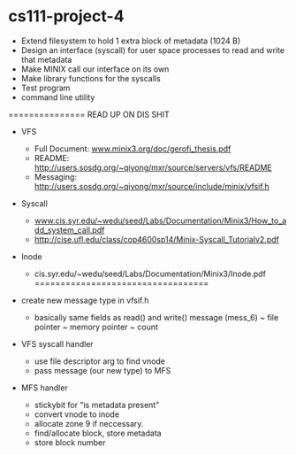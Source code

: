 cs111-project-4
===============
+ Extend filesystem to hold 1 extra block of metadata (1024 B)
+ Design an interface (syscall) for user space processes to read and write that metadata
+ Make MINIX call our interface on its own
+ Make library functions for the syscalls
+ Test program
+ command line utility

===============
READ UP ON DIS SHIT
+ VFS
    + Full Document: www.minix3.org/doc/gerofi_thesis.pdf
    + README: http://users.sosdg.org/~qiyong/mxr/source/servers/vfs/README
    + Messaging: http://users.sosdg.org/~qiyong/mxr/source/include/minix/vfsif.h
+ Syscall
	+ www.cis.syr.edu/~wedu/seed/Labs/Documentation/Minix3/How_to_add_system_call.pdf
	+ http://cise.ufl.edu/class/cop4600sp14/Minix-Syscall_Tutorialv2.pdf
+ Inode
	+ cis.syr.edu/~wedu/seed/Labs/Documentation/Minix3/Inode.pdf
==================================

+ create new message type in vfsif.h
    - basically same fields as read() and write() message (mess_6)
        ~ file pointer
        ~ memory pointer
        ~ count

+ VFS syscall handler
    - use file descriptor arg to find vnode
    - pass message (our new type) to MFS

+ MFS handler
    - stickybit for "is metadata present"
    - convert vnode to inode
    - allocate zone 9 if neccessary.
    - find/allocate block, store metadata
    - store block number
